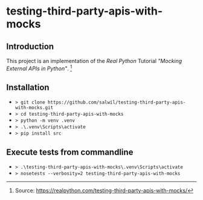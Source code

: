 # testing-third-party-apis-with-mocks

## Introduction

This project is an implementation of the *Real Python* Tutorial *"Mocking External APIs in Python"*. [^1]

[^1]: Source: https://realpython.com/testing-third-party-apis-with-mocks/

## Installation

- `> git clone https://github.com/salwil/testing-third-party-apis-with-mocks.git`
- `> cd testing-third-party-apis-with-mocks`
- `> python -m venv .venv`
- `> .\.venv\Scripts\activate`
- `> pip install src`

## Execute tests from commandline

- `> .\testing-third-party-apis-with-mocks\.venv\Scripts\activate`
- `> nosetests --verbosity=2 testing-third-party-apis-with-mocks`